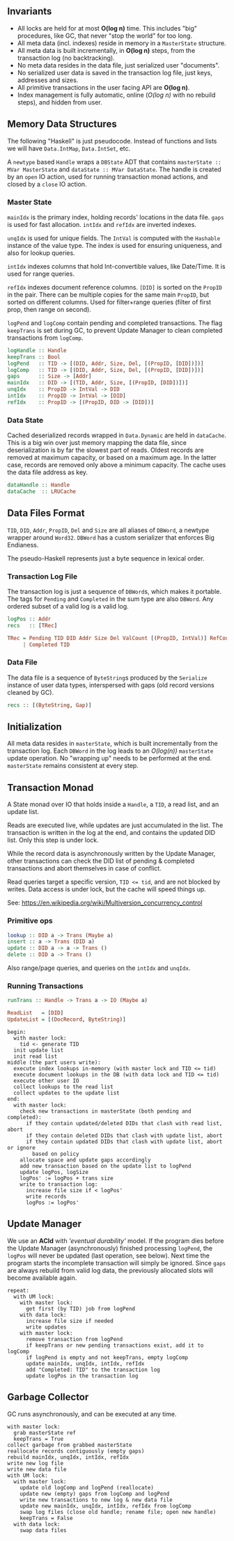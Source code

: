 Invariants
----------

- All locks are held for at most **O(log n)** time.
This includes "big" procedures, like GC, that never "stop the world" for too long.
- All meta data (incl. indexes) reside in memory in a `MasterState` structure.
- All meta data is built incrementally, in **O(log n)** steps,
from the transaction log (no backtracking).
- No meta data resides in the data file, just serialized user "documents".
- No serialized user data is saved in the transaction log file, just keys, addresses and sizes.
- All primitive transactions in the user facing API are **O(log n)**.
- Index management is fully automatic, online (*O(log n)* with no rebuild steps), and hidden from user.

Memory Data Structures
----------------------

The following "Haskell" is just pseudocode.
Instead of functions and lists we will have `Data.IntMap`, `Data.IntSet`, etc.

A `newtype` based `Handle` wraps a `DBState` ADT that contains
`masterState :: MVar MasterState` and `dataState :: MVar DataState`.
The handle is created by an `open` IO action, used for running transaction monad actions, and closed by a `close` IO action.

### Master State

`mainIdx` is the primary index, holding records' locations in the data file.
`gaps` is used for fast allocation.
`intIdx` and `refIdx` are inverted indexes.

`unqIdx` is used for unique fields.
The `IntVal` is computed with the `Hashable` instance of the value type.
The index is used for ensuring uniqueness, and also for lookup queries.

`intIdx` indexes columns that hold Int-convertible values, like Date/Time.
It is used for range queries.

`refIdx` indexes document reference columns.
`[DID]` is sorted on the `PropID` in the pair.
There can be multiple copies for the same main `PropID`, but sorted on different columns.
Used for filter+range queries (filter of first prop, then range on second).

`logPend` and `logComp` contain pending and completed transactions.
The flag `keepTrans` is set during GC, to prevent Update Manager
to clean completed transactions from `logComp`.

```haskell
logHandle :: Handle
keepTrans :: Bool
logPend   :: TID -> [(DID, Addr, Size, Del, [(PropID, [DID])])]
logComp   :: TID -> [(DID, Addr, Size, Del, [(PropID, [DID])])]
gaps      :: Size -> [Addr]
mainIdx   :: DID -> [(TID, Addr, Size, [(PropID, [DID])])]
unqIdx    :: PropID -> IntVal -> DID
intIdx    :: PropID -> IntVal -> [DID]
refIdx    :: PropID -> [(PropID, DID -> [DID])]
```

### Data State

Cached deserialized records wrapped in `Data.Dynamic` are held in `dataCache`.
This is a big win over just memory mapping the data file,
since deserialization is by far the slowest part of reads.
Oldest records are removed at maximum capacity, or based on a maximum age.
In the latter case, records are removed only above a minimum capacity.
The cache uses the data file address as key.

```haskell
dataHandle :: Handle
dataCache  :: LRUCache
```

Data Files Format
-----------------

`TID`, `DID`, `Addr`, `PropID`, `Del` and `Size` are all aliases of `DBWord`,
a newtype wrapper around `Word32`.
`DBWord` has a custom serializer that enforces Big Endianess.

The pseudo-Haskell represents just a byte sequence in lexical order.

### Transaction Log File

The transaction log is just a sequence of `DBWord`s, which makes it portable.
The tags for `Pending` and `Completed` in the sum type are also `DBWord`.
Any ordered subset of a valid log is a valid log.

```haskell
logPos :: Addr
recs   :: [TRec]

TRec = Pending TID DID Addr Size Del ValCount [(PropID, IntVal)] RefCount [(PropID, DID)]
     | Completed TID
```

### Data File

The data file is a sequence of `ByteString`s produced by the `Serialize` instance
of user data types, interspersed with gaps (old record versions cleaned by GC).

```haskell
recs :: [(ByteString, Gap)]
```

Initialization
--------------

All meta data resides in `masterState`, which is built incrementally from the transaction log.
Each `DBWord` in the log leads to an *O(log(n))* `masterState` update operation.
No "wrapping up" needs to be performed at the end.
`masterState` remains consistent at every step.

Transaction Monad
-----------------

A State monad over IO that holds inside a `Handle`, a `TID`, a read list, and an update list.

Reads are executed live, while updates are just accumulated in the list.
The transaction is written in the log at the end, and contains the updated DID list.
Only this step is under lock.

While the record data is asynchronously written by the Update Manager,
other transactions can check the DID list of pending & completed transactions
and abort themselves in case of conflict.

Read queries target a specific version, `TID <= tid`, and are not blocked by writes.
Data access is under lock, but the cache will speed things up.

See: https://en.wikipedia.org/wiki/Multiversion_concurrency_control

### Primitive ops

```haskell
lookup :: DID a -> Trans (Maybe a)
insert :: a -> Trans (DID a)
update :: DID a -> a -> Trans ()
delete :: DID a -> Trans ()
```

Also range/page queries, and queries on the `intIdx` and `unqIdx`.

### Running Transactions

```haskell
runTrans :: Handle -> Trans a -> IO (Maybe a)

ReadList   = [DID]
UpdateList = [(DocRecord, ByteString)]

```
```
begin:
  with master lock:
    tid <- generate TID
  init update list
  init read list
middle (the part users write):
  execute index lookups in-memory (with master lock and TID <= tid)
  execute document lookups in the DB (with data lock and TID <= tid)
  execute other user IO
  collect lookups to the read list
  collect updates to the update list
end:
  with master lock:
    check new transactions in masterState (both pending and completed):
      if they contain updated/deleted DIDs that clash with read list, abort
      if they contain deleted DIDs that clash with update list, abort
      if they contain updated DIDs that clash with update list, abort or ignore
        based on policy
    allocate space and update gaps accordingly
    add new transaction based on the update list to logPend
    update logPos, logSize
    logPos' := logPos + trans size
    write to transaction log:
      increase file size if < logPos'
      write records
      logPos := logPos'
```

Update Manager
--------------

We use an **ACId** with *'eventual durability'* model.
If the program dies before the Update Manager (asynchronously) finished
processing `logPend`, the `logPos` will never be updated (last operation, see below).
Next time the program starts the incomplete transaction will simply be ignored.
Since `gaps` are always rebuild from valid log data,
the previously allocated slots will become available again.

```
repeat:
  with UM lock:
    with master lock:
      get first (by TID) job from logPend
    with data lock:
      increase file size if needed
      write updates
    with master lock:
      remove transaction from logPend
      if keepTrans or new pending transactions exist, add it to logComp
      if logPend is empty and not keepTrans, empty logComp
      update mainIdx, unqIdx, intIdx, refIdx
      add "Completed: TID" to the transaction log
      update logPos in the transaction log
```

Garbage Collector
-----------------

GC runs asynchronously, and can be executed at any time.

```
with master lock:
  grab masterState ref
  keepTrans = True
collect garbage from grabbed masterState
reallocate records contiguously (empty gaps)
rebuild mainIdx, unqIdx, intIdx, refIdx
write new log file
write new data file
with UM lock:
  with master lock:
    update old logComp and logPend (reallocate)
    update new (empty) gaps from logComp and logPend
    write new transactions to new log & new data file
    update new mainIdx, unqIdx, intIdx, refIdx from logComp
    swap log files (close old handle; rename file; open new handle)
    keepTrans = False
  with data lock:
    swap data files
```
